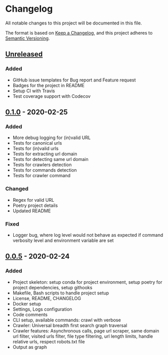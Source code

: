 # Changelog

All notable changes to this project will be documented in this file.

The format is based on [Keep a Changelog](https://keepachangelog.com/en/1.0.0/),
and this project adheres to [Semantic Versioning](https://semver.org/spec/v2.0.0.html).

## [Unreleased]
### Added
- GitHub issue templates for Bug report and Feature request
- Badges for the project in README
- Setup CI with Travis
- Test coverage support with Codecov

## [0.1.0] - 2020-02-25
### Added
- More debug logging for (in)valid URL
- Tests for canonical urls
- Tests for (in)valid urls
- Tests for extracting url domain
- Tests for detecting same url domain
- Tests for crawlers detection
- Tests for commands detection
- Tests for crawler command

### Changed
- Regex for valid URL
- Poetry project details
- Updated README

### Fixed
- Logger bug, where log level would not behave as expected if command verbosity level and environment variable are set

## [0.0.5] - 2020-02-24
### Added
- Project skeleton: setup conda for project environment, setup poetry for project dependencies, setup githooks
- Makefile, Bash scripts to handle project setup
- License, README, CHANGELOG
- Docker setup
- Settings, Logs configuration
- Code comments
- CLI setup, available commands: crawl with verbose
- Crawler: Universal breadth first search graph traversal
- Crawler features: Asynchronous calls, page url scraper, same domain url filter, visited urls filter, file type filtering, url length limits, handle relative urls, respect robots.txt file
- Output as graph

[Unreleased]: https://github.com/nichelia/ekrhizoc/compare/0.1.0...HEAD
[0.1.0]: https://github.com/nichelia/ekrhizoc/compare/0.0.5...0.1.0
[0.0.5]: https://github.com/nichelia/ekrhizoc/releases/tag/0.0.5

